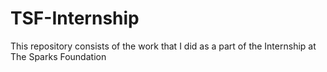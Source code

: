 # TSF-Internship
This repository consists of the work that I did as a part of the Internship at The Sparks Foundation
